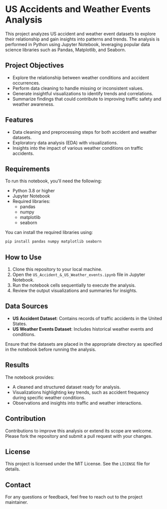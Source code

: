 # US Accidents and Weather Events Analysis

This project analyzes US accident and weather event datasets to explore their relationship and gain insights into patterns and trends. The analysis is performed in Python using Jupyter Notebook, leveraging popular data science libraries such as Pandas, Matplotlib, and Seaborn.

## Project Objectives
- Explore the relationship between weather conditions and accident occurrences.
- Perform data cleaning to handle missing or inconsistent values.
- Generate insightful visualizations to identify trends and correlations.
- Summarize findings that could contribute to improving traffic safety and weather awareness.

## Features
- Data cleaning and preprocessing steps for both accident and weather datasets.
- Exploratory data analysis (EDA) with visualizations.
- Insights into the impact of various weather conditions on traffic accidents.

## Requirements
To run this notebook, you'll need the following:

- Python 3.8 or higher
- Jupyter Notebook
- Required libraries:
  - pandas
  - numpy
  - matplotlib
  - seaborn

You can install the required libraries using:
```bash
pip install pandas numpy matplotlib seaborn
```

## How to Use
1. Clone this repository to your local machine.
2. Open the `US_Accident_&_US_Weather_events.ipynb` file in Jupyter Notebook.
3. Run the notebook cells sequentially to execute the analysis.
4. Review the output visualizations and summaries for insights.

## Data Sources
- **US Accident Dataset**: Contains records of traffic accidents in the United States.
- **US Weather Events Dataset**: Includes historical weather events and conditions.

Ensure that the datasets are placed in the appropriate directory as specified in the notebook before running the analysis.

## Results
The notebook provides:
- A cleaned and structured dataset ready for analysis.
- Visualizations highlighting key trends, such as accident frequency during specific weather conditions.
- Observations and insights into traffic and weather interactions.

## Contribution
Contributions to improve this analysis or extend its scope are welcome. Please fork the repository and submit a pull request with your changes.

## License
This project is licensed under the MIT License. See the `LICENSE` file for details.

## Contact
For any questions or feedback, feel free to reach out to the project maintainer.

